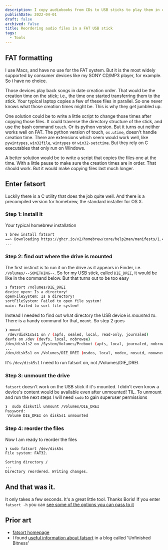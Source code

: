 ```yaml
---
description: I copy audiobooks from CDs to USB sticks to play them in cars and random device like old radios. But often those devices play the files out of order. Reordering files in <abbr title="File Allocation Table">FAT</abbr> USB sticks is harder than I thought. Luckily, a chap by the name of Boris Leidner has written a useful tool for that.
publishDate: 2022-04-01
draft: false
archived: false
title: Reordering audio files in a FAT USB stick
tags:
  - Tools
---
```


## FAT formatting

I use Macs, and have no use for the FAT system. But it is the most widely supported by consumer devices like my SONY CD/MP3 player, for example. So i have no choice.

Those devices play back songs in date creation order. That would be the creation time on the stick; i.e., the time one started transferring them to the stick. Your typical laptop copies a few of these files in parallel. So one never knows what those creation times might be. This is why they get jumbled up.

One solution could be to write a little script to change those times after copying those files. It could traverse the directory structure of the stick, and use the bash command `touch`. Or its python version. But it turns out neither works well on FAT. The python version of touch, `os.utime`, doesn't handle creation time. There are extensions which seem would work well, like `pywintypes`, `win32file`, `wintypes` or `win32-setctime`. But they rely on C executables that only run on Windows.

A better solution would be to write a script that copies the files one at the time. With a little pause to make sure the creation times are in order. That should work. But it would make copying files last much longer.

## Enter fatsort

Luckily there is a C utility that does the job quite well. And there is a precompiled version for homebrew, the standard installer for OS X.

### Step 1: install it

Your typical homebrew installation

```bash
❯ brew install fatsort
==> Downloading https://ghcr.io/v2/homebrew/core/help2man/manifests/1.49.1
...
```

### Step 2: find out where the drive is mounted

The first instinct is to run it on the drive as it appears in Finder, i.e. `/Volumes/--SOMETHING--`. So for my USB stick, called `DIE_DREI`, it would be like in the command below. But that turns out to be too easy

```bash
❯ fatsort /Volumes/DIE_DREI
device_open: Is a directory!
openFileSystem: Is a directory!
sortFileSystem: Failed to open file system!
main: Failed to sort file system!
```

Instead I needed to find out what directory the USB device is _mounted to_. There is a handy command for that, `mount`. So step 2 goes

```bash
❯ mount
 /dev/disk1s5s1 on / (apfs, sealed, local, read-only, journaled)
devfs on /dev (devfs, local, nobrowse)
/dev/disk1s2 on /System/Volumes/Preboot (apfs, local, journaled, nobrowse)
...
/dev/disk5s1 on /Volumes/DIE_DREI (msdos, local, nodev, nosuid, noowners)
```

It's `/dev/disk5s1` I need to run fatsort on, not /Volumes/DIE_DREI.

### Step 3: unmount the drive

`fatsort` doesn't work on the USB stick if it's mounted. I didn't even know a device's content would be available even after unmounted! TIL. To unmount and run the next steps I will need `sudo` to gain superuser permissions

```bash
❯  sudo diskutil unmount /Volumes/DIE_DREI
Password:
 Volume DIE_DREI on disk5s1 unmounted
```

### Step 4: reorder the files

Now I am ready to reorder the files

```bash
❯ sudo fatsort /dev/disk5s
File system: FAT32.

Sorting directory /
...
Directory reordered. Writing changes.
```

## And that was it.

It only takes a few seconds. It's a great little tool. Thanks Boris! If you enter `fatsort -h` you can [see some of the options you can pass to it](https://fatsort.sourceforge.io/fatsort.1.html)

## Prior art

- [fatsort homepage](https://fatsort.sourceforge.io/)
- I found [useful information about fatsort](https://unfinishedbitness.info/2014/04/16/alphabetically-sorting-fat-usb-drives-with-mac-osx/) in a blog called 'Unfinished Bitness'
